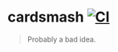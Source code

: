 # cardsmash [![CI](https://github.com/jasonmacgowan/cardsmash/actions/workflows/ci.yml/badge.svg)](https://github.com/jasonmacgowan/cardsmash/actions/workflows/ci.yml)

> Probably a bad idea.
